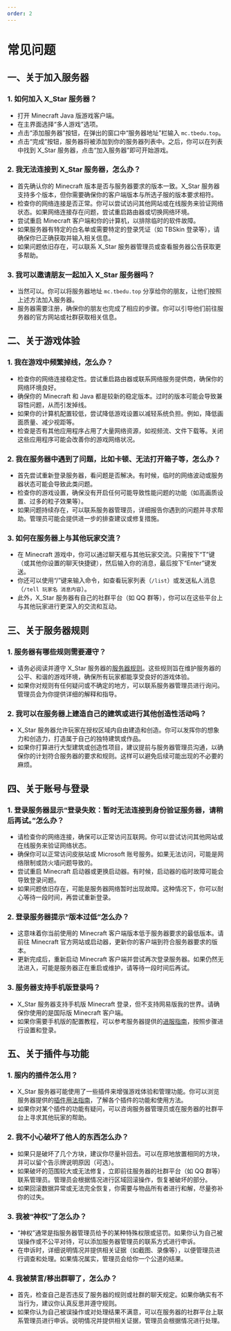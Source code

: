 ```yaml
---
order: 2
---
```


# 常见问题

## 一、关于加入服务器

### 1. 如何加入 X_Star 服务器？

- 打开 Minecraft Java 版游戏客户端。
- 在主界面选择“多人游戏”选项。
- 点击“添加服务器”按钮，在弹出的窗口中“服务器地址”栏输入 `mc.tbedu.top`。
- 点击“完成”按钮，服务器将被添加到你的服务器列表中。之后，你可以在列表中找到 X_Star 服务器，点击“加入服务器”即可开始游戏。

### 2. 我无法连接到 X_Star 服务器，怎么办？

- 首先确认你的 Minecraft 版本是否与服务器要求的版本一致。X_Star 服务器支持多个版本，但你需要确保你的客户端版本与所选子服的版本要求相符。
- 检查你的网络连接是否正常。你可以尝试访问其他网站或在线服务来验证网络状态。如果网络连接存在问题，尝试重启路由器或切换网络环境。
- 尝试重启 Minecraft 客户端和你的计算机，以排除临时的软件故障。
- 如果服务器有特定的白名单或需要特定的登录凭证（如 TBSkin 登录等），请确保你已正确获取并输入相关信息。
- 如果问题依旧存在，可以联系 X_Star 服务器管理员或查看服务器公告获取更多帮助。

### 3. 我可以邀请朋友一起加入 X_Star 服务器吗？

- 当然可以。你可以将服务器地址 `mc.tbedu.top` 分享给你的朋友，让他们按照上述方法加入服务器。
- 服务器需要注册，确保你的朋友也完成了相应的步骤。你可以引导他们前往服务器的官方网站或社群获取相关信息。

## 二、关于游戏体验

### 1. 我在游戏中频繁掉线，怎么办？

- 检查你的网络连接稳定性。尝试重启路由器或联系网络服务提供商，确保你的网络环境良好。
- 确保你的 Minecraft 和 Java 都是较新的稳定版本。过时的版本可能会导致兼容性问题，从而引发掉线。
- 如果你的计算机配置较低，尝试降低游戏设置以减轻系统负担。例如，降低画面质量、减少视距等。
- 检查是否有其他应用程序占用了大量网络资源，如视频流、文件下载等。关闭这些应用程序可能会改善你的游戏网络状况。

### 2. 我在服务器中遇到了问题，比如卡顿、无法打开箱子等，怎么办？

- 首先尝试重新登录服务器，看问题是否解决。有时候，临时的网络波动或服务器状态可能会导致此类问题。
- 检查你的游戏设置，确保没有开启任何可能导致性能问题的功能（如高画质设置、过多的粒子效果等）。
- 如果问题持续存在，可以联系服务器管理员，详细报告你遇到的问题并寻求帮助。管理员可能会提供进一步的排查建议或修复措施。

### 3. 如何在服务器上与其他玩家交流？

- 在 Minecraft 游戏中，你可以通过聊天框与其他玩家交流。只需按下“T”键（或其他你设置的聊天快捷键），然后输入你的消息，最后按下“Enter”键发送。
- 你还可以使用“/”键来输入命令，如查看玩家列表（`/list`）或发送私人消息（`/tell 玩家名 消息内容`）。
- 此外，X_Star 服务器有自己的社群平台（如 QQ 群等），你可以在这些平台上与其他玩家进行更深入的交流和互动。

## 三、关于服务器规则

### 1. 服务器有哪些规则需要遵守？

- 请务必阅读并遵守 X_Star 服务器的[服务器规则](../eula/rules/)。这些规则旨在维护服务器的公平、和谐的游戏环境，确保所有玩家都能享受良好的游戏体验。
- 如果你对规则有任何疑问或不确定的地方，可以联系服务器管理员进行询问。管理员会为你提供详细的解释和指导。

### 2. 我可以在服务器上建造自己的建筑或进行其他创造性活动吗？

- X_Star 服务器允许玩家在授权区域内自由建造和创造。你可以发挥你的想象力和创造力，打造属于自己的独特建筑或作品。
- 如果你打算进行大型建筑或创造性项目，建议提前与服务器管理员沟通，以确保你的计划符合服务器的要求和规则。这样可以避免后续可能出现的不必要的麻烦。

## 四、关于账号与登录

### 1. 登录服务器显示“登录失败：暂时无法连接到身份验证服务器，请稍后再试。”怎么办？

- 请检查你的网络连接，确保可以正常访问互联网。你可以尝试访问其他网站或在线服务来验证网络状态。
- 确保你可以正常访问皮肤站或 Microsoft 账号服务。如果无法访问，可能是网络限制或防火墙问题导致的。
- 尝试重启 Minecraft 启动器或更换启动器。有时候，启动器的临时故障可能会导致登录问题。
- 如果问题依旧存在，可能是服务器网络暂时出现故障。这种情况下，你可以耐心等待一段时间，再尝试重新登录。

### 2. 登录服务器提示“版本过低”怎么办？

- 这意味着你当前使用的 Minecraft 客户端版本低于服务器要求的最低版本。请前往 Minecraft 官方网站或启动器，更新你的客户端到符合服务器要求的版本。
- 更新完成后，重新启动 Minecraft 客户端并尝试再次登录服务器。如果仍然无法进入，可能是服务器正在重启或维护，请等待一段时间后再试。

### 3. 服务器支持手机版登录吗？

- X_Star 服务器支持手机版 Minecraft 登录，但不支持网易版我的世界。请确保你使用的是国际版 Minecraft 客户端。
- 如果你需要手机版的配置教程，可以参考服务器提供的[进服指南](../tech/guide/)，按照步骤进行设置和登录。

## 五、关于插件与功能

### 1. 服内的插件怎么用？

- X_Star 服务器可能使用了一些插件来增强游戏体验和管理功能。你可以浏览服务器提供的[插件用法指南](../tech/plugins/)，了解各个插件的功能和使用方法。
- 如果你对某个插件的功能有疑问，可以咨询服务器管理员或在服务器的社群平台上寻求其他玩家的帮助。

### 2. 我不小心破坏了他人的东西怎么办？

- 如果只是破坏了几个方块，建议你尽量补回去。可以在原地放置相同的方块，并可以留个告示牌说明原因（可选）。
- 如果破坏的范围较大或无法修复，立即前往服务器的社群平台（如 QQ 群等）联系管理员。管理员会根据情况进行区域回滚操作，恢复被破坏的部分。
- 如果回滚数据异常或无法完全恢复，你需要与物品所有者进行和解，尽量弥补你的过失。

### 3. 我被“神权”了怎么办？

- “神权”通常是指服务器管理员给予的某种特殊权限或惩罚。如果你认为自己被误操作或不公平对待，可以添加服务器管理员的联系方式进行申诉。
- 在申诉时，详细说明情况并提供相关证据（如截图、录像等），以便管理员进行调查和处理。如果情况属实，管理员会给你一个公道的结果。

### 4. 我被禁言/移出群聊了，怎么办？

- 首先，检查自己是否违反了服务器的规则或社群的聊天规定。如果你确实有不当行为，建议你认真反思并遵守规则。
- 如果你认为自己被误操作或对处理结果不满意，可以在服务器的社群平台上联系管理员进行申诉。说明情况并提供相关证据，管理员会根据情况进行处理。